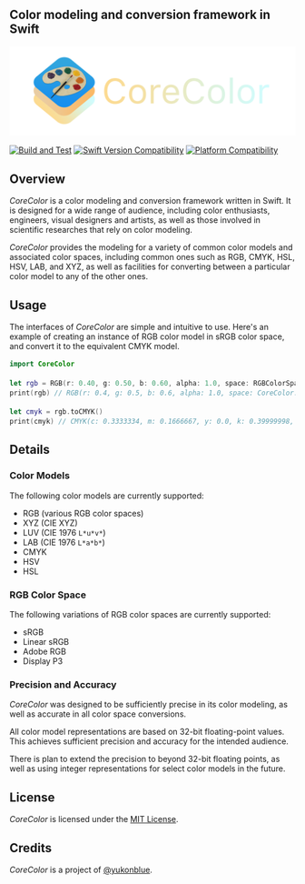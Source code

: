 ## Color modeling and conversion framework in Swift
<img src="Sources/CoreColor/CoreColor.docc/Resources/logo@2x.png" alt="CoreColor">

[![Build and Test](https://github.com/yukonblue/CoreColor/actions/workflows/swift.yml/badge.svg)](https://github.com/yukonblue/CoreColor/actions/workflows/swift.yml)
[![Swift Version Compatibility](https://img.shields.io/endpoint?url=https%3A%2F%2Fswiftpackageindex.com%2Fapi%2Fpackages%2Fyukonblue%2FCoreColor%2Fbadge%3Ftype%3Dswift-versions)](https://swiftpackageindex.com/yukonblue/CoreColor)
[![Platform Compatibility](https://img.shields.io/endpoint?url=https%3A%2F%2Fswiftpackageindex.com%2Fapi%2Fpackages%2Fyukonblue%2FCoreColor%2Fbadge%3Ftype%3Dplatforms)](https://swiftpackageindex.com/yukonblue/CoreColor)


## Overview

*CoreColor* is a color modeling and conversion framework written in Swift.
It is designed for a wide range of audience, including color enthusiasts,
engineers, visual designers and artists, as well as those involved in
scientific researches that rely on color modeling.

*CoreColor* provides the modeling for a variety of common color models
and associated color spaces, including common ones such as
RGB, CMYK, HSL, HSV, LAB, and XYZ, as well as facilities
for converting between a particular color model to any of the other ones.


## Usage

The interfaces of *CoreColor* are simple and intuitive to use.
Here's an example of creating an instance of RGB color model
in sRGB color space, and convert it to the equivalent CMYK model.

```swift
import CoreColor

let rgb = RGB(r: 0.40, g: 0.50, b: 0.60, alpha: 1.0, space: RGBColorSpaces.sRGB)
print(rgb) // RGB(r: 0.4, g: 0.5, b: 0.6, alpha: 1.0, space: CoreColor.RGBColorSpace(...))

let cmyk = rgb.toCMYK()
print(cmyk) // CMYK(c: 0.3333334, m: 0.1666667, y: 0.0, k: 0.39999998, alpha: 1.0)
```


## Details

### Color Models

The following color models are currently supported:

- RGB (various RGB color spaces)
- XYZ (CIE XYZ)
- LUV (CIE 1976 `L*u*v*`)
- LAB (CIE 1976 `L*a*b*`)
- CMYK
- HSV
- HSL

### RGB Color Space

The following variations of RGB color spaces are currently supported:

- sRGB
- Linear sRGB
- Adobe RGB
- Display P3

### Precision and Accuracy

*CoreColor* was designed to be sufficiently precise in its color modeling,
as well as accurate in all color space conversions.

All color model representations are based on 32-bit floating-point values.
This achieves sufficient precision and accuracy for the intended audience.

There is plan to extend the precision to beyond 32-bit floating
points, as well as using integer representations for select color models in
the future.


## License

*CoreColor* is licensed under the [MIT License](https://choosealicense.com/licenses/mit/).


## Credits

*CoreColor* is a project of [@yukonblue](https://github.com/yukonblue).
